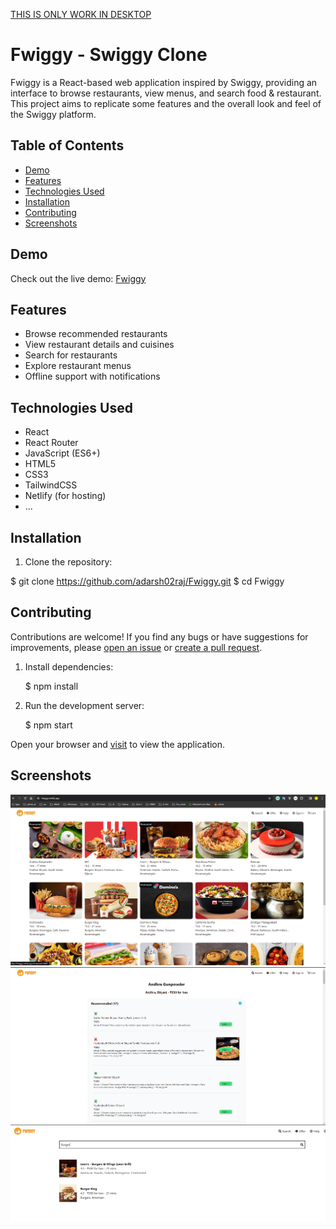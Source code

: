 [THIS IS ONLY WORK IN DESKTOP]()

# Fwiggy - Swiggy Clone

Fwiggy is a React-based web application inspired by Swiggy, providing an interface to browse restaurants, view menus, and search food & restaurant. This project aims to replicate some features and the overall look and feel of the Swiggy platform.

## Table of Contents
- [Demo](#demo)
- [Features](#features)
- [Technologies Used](#technologies-used)
- [Installation](#installation)
- [Contributing](#contributing)
- [Screenshots](#screenshots)

## Demo

Check out the live demo: [Fwiggy](https://fwiggy.netlify.app/)

## Features

- Browse recommended restaurants
- View restaurant details and cuisines
- Search for restaurants
- Explore restaurant menus
- Offline support with notifications

## Technologies Used

- React
- React Router
- JavaScript (ES6+)
- HTML5
- CSS3
- TailwindCSS
- Netlify (for hosting)
- ...

##  Installation

1. Clone the repository:

$ git clone https://github.com/adarsh02raj/Fwiggy.git
$ cd Fwiggy

##  Contributing

Contributions are welcome! If you find any bugs or have suggestions for improvements, 
please [open an issue]() or [create a pull request]().

1. Install dependencies:

    $ npm install

2. Run the development server:

    $ npm start

Open your browser and [visit](http://localhost:3000) to view the application.


##  Screenshots

![Home Page](screenshot/image.png)
![Restaurant Menu](screenshot/image2.png)[](screenshot/image3.png)
![Search](screenshot/image4.png)


```

